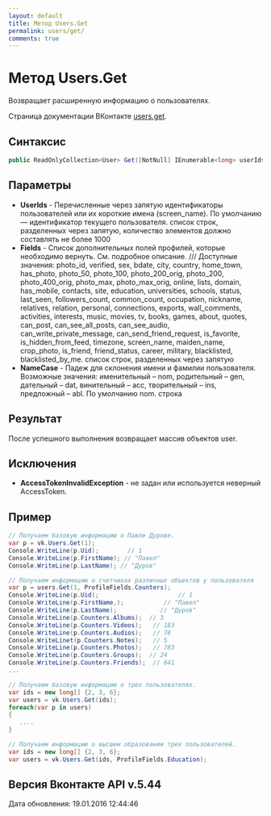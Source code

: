 ```yaml
---
layout: default
title: Метод Users.Get
permalink: users/get/
comments: true
---
```

# Метод Users.Get
Возвращает расширенную информацию о пользователях.

Страница документации ВКонтакте [users.get](https://vk.com/dev/users.get).
## Синтаксис
``` csharp
public ReadOnlyCollection<User> Get([NotNull] IEnumerable<long> userIds, ProfileFields fields = null, NameCase nameCase = null)
```

## Параметры
+ **UserIds** - Перечисленные через запятую идентификаторы пользователей или их короткие имена (screen_name). По умолчанию — идентификатор текущего пользователя. список строк, разделенных через запятую, количество элементов должно составлять не более 1000
+ **Fields** - Список дополнительных полей профилей, которые необходимо вернуть. См. подробное описание. 
/// Доступные значения: photo_id, verified, sex, bdate, city, country, home_town, has_photo, photo_50, photo_100, photo_200_orig, photo_200, photo_400_orig, photo_max, photo_max_orig, online, lists, domain, has_mobile, contacts, site, education, universities, schools, status, last_seen, followers_count, common_count, occupation, nickname, relatives, relation, personal, connections, exports, wall_comments, activities, interests, music, movies, tv, books, games, about, quotes, can_post, can_see_all_posts, can_see_audio, can_write_private_message, can_send_friend_request, is_favorite, is_hidden_from_feed, timezone, screen_name, maiden_name, crop_photo, is_friend, friend_status, career, military, blacklisted, blacklisted_by_me. список строк, разделенных через запятую
+ **NameCase** - Падеж для склонения имени и фамилии пользователя. Возможные значения: именительный – nom, родительный – gen, дательный – dat, винительный – acc, творительный – ins, предложный – abl. По умолчанию nom. строка

## Результат
После успешного выполнения возвращает массив объектов user.

## Исключения
+ **AccessTokenInvalidException** - не задан или используется неверный AccessToken.

## Пример
```csharp
// Получаем базовую информацию о Павле Дурове.
var p = vk.Users.Get(1);
Console.WriteLine(p.Uid);        // 1
Console.WriteLine(p.FirstName); // "Павел"
Console.WriteLine(p.LastName); // "Дуров"

// Получаем информацию о счетчиках различных объектов у пользователя
var p = users.Get(1, ProfileFields.Counters);
Console.WriteLine(p.Uid);                      // 1
Console.WriteLine(p.FirstName,);           // "Павел"
Console.WriteLine(p.LastName);            // "Дуров"
Console.WriteLine(p.Counters.Albums);  // 3
Console.WriteLine(p.Counters.Videos);   // 183
Console.WriteLine(p.Counters.Audios);   // 78
Console.WriteLinet(p.Counters.Notes);   // 5
Console.WriteLine(p.Counters.Photos);   // 783
Console.WriteLine(p.Counters.Groups);  // 24
Console.WriteLine(p.Counters.Friends);  // 641
...

// Получаем базовую информацию о трех пользователях.
var ids = new long[] {2, 3, 6};
var users = vk.Users.Get(ids);
foreach(var p in users)
{
   ....
}

// Получаем информацию о высшем образовании трех пользователей.
var ids = new long[] {2, 3, 6};
var users = vk.Users.Get(ids, ProfileFields.Education);
```

## Версия Вконтакте API v.5.44
Дата обновления: 19.01.2016 12:44:46
